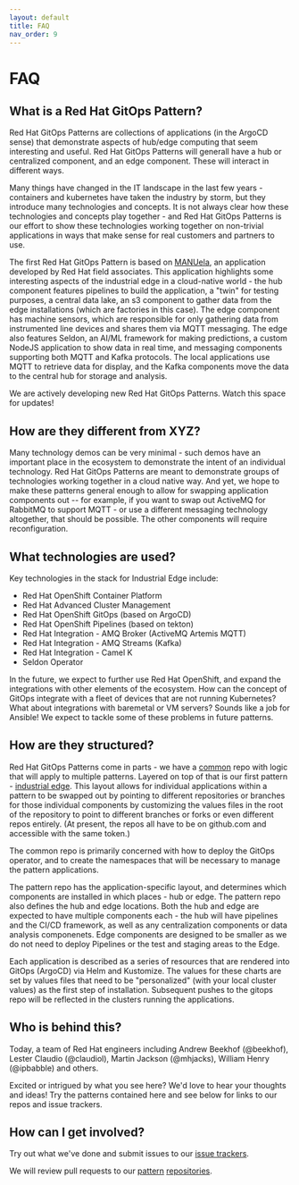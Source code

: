 ```yaml
---
layout: default
title: FAQ
nav_order: 9
---
```


# FAQ

## What is a Red Hat GitOps Pattern?

Red Hat GitOps Patterns are collections of applications (in the ArgoCD sense) that demonstrate aspects of hub/edge computing that seem interesting and useful.  Red Hat GitOps Patterns will generall have a hub or centralized component, and an edge component.  These will interact in different ways.

Many things have changed in the IT landscape in the last few years - containers and kubernetes have taken the industry by storm, but they introduce many technologies and concepts.  It is not always clear how these technologies and concepts play together - and Red Hat GitOps Patterns is our effort to show these technologies working together on non-trivial applications in ways that make sense for real customers and partners to use.

The first Red Hat GitOps Pattern is based on [MANUela](https://github.com/sa-mw-dach/manuela), an application developed by Red Hat field associates.  This application highlights some interesting aspects of the industrial edge in a cloud-native world - the hub component features pipelines to build the application, a "twin" for testing purposes, a central data lake, an s3 component to gather data from the edge installations (which are factories in this case).  The edge component has machine sensors, which are responsible for only gathering data from instrumented line devices and shares them via MQTT messaging.  The edge also features Seldon, an AI/ML framework for making predictions, a custom NodeJS application to show data in real time, and messaging components supporting both MQTT and Kafka protocols.  The local applications use MQTT to retrieve data for display, and the Kafka components move the data to the central hub for storage and analysis.

We are actively developing new Red Hat GitOps Patterns.  Watch this space for updates!

## How are they different from XYZ?

Many technology demos can be very minimal - such demos have an important place in the ecosystem to demonstrate the intent of an individual technology.  Red Hat GitOps Patterns are meant to demonstrate groups of technologies working together in a cloud native way.  And yet, we hope to make these patterns general enough to allow for swapping application components out -- for example, if you want to swap out ActiveMQ for RabbitMQ to support MQTT - or use a different messaging technology altogether, that should be possible.  The other components will require reconfiguration.

## What technologies are used?

Key technologies in the stack for Industrial Edge include:

- Red Hat OpenShift Container Platform
- Red Hat Advanced Cluster Management
- Red Hat OpenShift GitOps (based on ArgoCD)
- Red Hat OpenShift Pipelines (based on tekton)
- Red Hat Integration - AMQ Broker (ActiveMQ Artemis MQTT)
- Red Hat Integration - AMQ Streams (Kafka)
- Red Hat Integration - Camel K
- Seldon Operator

In the future, we expect to further use Red Hat OpenShift, and expand the integrations with other elements of the ecosystem.  How can the concept of GitOps integrate with a fleet of devices that are not running Kubernetes?  What about integrations with baremetal or VM servers?  Sounds like a job for Ansible!  We expect to tackle some of these problems in future patterns.

## How are they structured?

Red Hat GitOps Patterns come in parts - we have a [common](https://github.com/hybrid-cloud-patterns/common) repo with logic that will apply to multiple patterns.  Layered on top of that is our first pattern - [industrial edge](https://github.com/redhat-gitops-patterns/industrial-edge).  This layout allows for individual applications within a pattern to be swapped out by pointing to different repositories or branches for those individual components by customizing the values files in the root of the repository to point to different branches or forks or even different repos entirely. (At present, the repos all have to be on github.com and accessible with the same token.)

The common repo is primarily concerned with how to deploy the GitOps operator, and to create the namespaces that will be necessary to manage the pattern applications.

The pattern repo has the application-specific layout, and determines which components are installed in which places - hub or edge.  The pattern repo also defines the hub and edge locations.  Both the hub and edge are expected to have multiple components each - the hub will have pipelines and the CI/CD framework, as well as any centralization components or data analysis componenets.  Edge components are designed to be smaller as we do not need to deploy Pipelines or the test and staging areas to the Edge.

Each application is described as a series of resources that are rendered into GitOps (ArgoCD) via Helm and Kustomize.  The values for these charts are set by values files that need to be "personalized" (with your local cluster values) as the first step of installation.  Subsequent pushes to the gitops repo will be reflected in the clusters running the applications.

## Who is behind this?

Today, a team of Red Hat engineers including Andrew Beekhof (@beekhof), Lester Claudio (@claudiol), Martin Jackson (@mhjacks), William Henry (@ipbabble) and others.

Excited or intrigued by what you see here?  We'd love to hear your thoughts and ideas!  Try the patterns contained here and see below for links to our repos and issue trackers.

## How can I get involved?

Try out what we've done and submit issues to our [issue trackers](https://github.com/hybrid-cloud-patterns/industrial-edge/issues).

We will review pull requests to our [pattern](https://github.com/hybrid-cloud-patterns/common) [repositories](https://redhat-gitops-patterns/industrial-edge).
